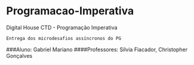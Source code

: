 # Programacao-Imperativa
Digital House CTD - Programação Imperativa
```
Entrega dos microdesafios assíncronos do PG
```
###Aluno: Gabriel Mariano
####Professores: Sílvia Fiacador, Christopher Gonçalves
